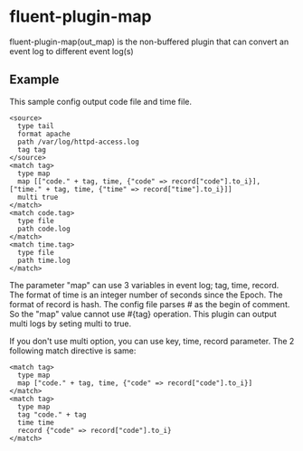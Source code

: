 # fluent-plugin-map

fluent-plugin-map(out\_map) is the non-buffered plugin that can convert an event log to different event log(s)

## Example

This sample config output code file and time file.

    <source>
      type tail
      format apache
      path /var/log/httpd-access.log
      tag tag
    </source>
    <match tag>
      type map
      map [["code." + tag, time, {"code" => record["code"].to_i}], ["time." + tag, time, {"time" => record["time"].to_i}]]
      multi true
    </match>
    <match code.tag>
      type file
      path code.log
    </match>
    <match time.tag>
      type file
      path time.log
    </match>


The parameter "map" can use 3 variables in event log; tag, time, record. The format of time is an integer number of seconds since the Epoch. The format of record is hash.
The config file parses # as the begin of comment. So the "map" value cannot use #{tag} operation.
This plugin can output multi logs by seting multi to true.

If you don't use multi option, you can use key, time, record parameter. The 2 following match directive is same:

    <match tag>
      type map
      map ["code." + tag, time, {"code" => record["code"].to_i}]
    </match>
    <match tag>
      type map
      tag "code." + tag
      time time
      record {"code" => record["code"].to_i}
    </match>
